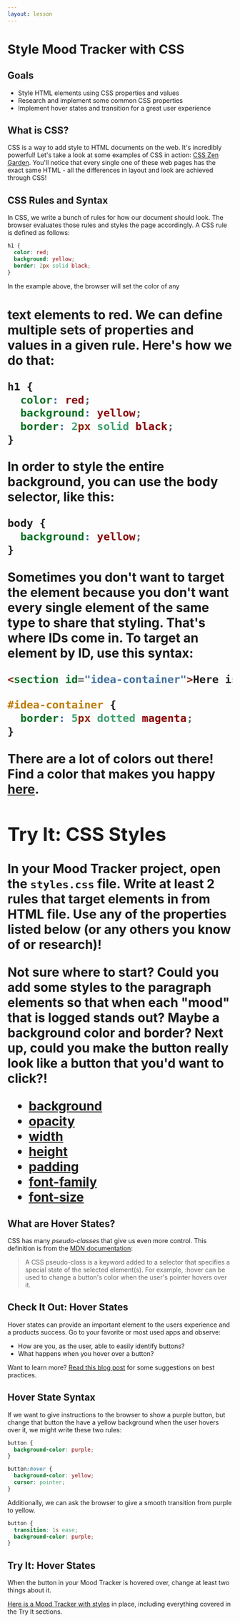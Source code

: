 ```yaml
---
layout: lesson
---
```


# Style Mood Tracker with CSS

## Goals

- Style HTML elements using CSS properties and values
- Research and implement some common CSS properties
- Implement hover states and transition for a great user experience

## What is CSS?

CSS is a way to add style to HTML documents on the web. It's incredibly powerful! Let's take a look at some examples of CSS in action: [CSS Zen Garden](http://www.csszengarden.com/). You'll notice that every single one of these web pages has the exact same HTML - all the differences in layout and look are achieved through CSS!

## CSS Rules and Syntax

In CSS, we write a bunch of rules for how our document should look. The browser evaluates those rules and styles the page accordingly. A CSS rule is defined as follows:

```css
h1 {
  color: red;
  background: yellow;
  border: 2px solid black;
}
```

In the example above, the browser will set the color of any <h1> text elements to red. We can define multiple sets of properties and values in a given rule. Here's how we do that:

```css
h1 {
  color: red;
  background: yellow;
  border: 2px solid black;
}
```

In order to style the entire background, you can use the body selector, like this:

```css
body {
  background: yellow;
}
```

Sometimes you don't want to target the element because you don't want every single element of the same type to share that styling. That's where IDs come in. To target an element by ID, use this syntax:

```html
<section id="idea-container">Here is an idea!</section>
```

```css
#idea-container {
  border: 5px dotted magenta;
}
```
There are a lot of colors out there! Find a color that makes you happy [here](https://colours.neilorangepeel.com/).


<div class="try-it-new">
  <h2>Try It: CSS Styles</h2>
  <p>In your Mood Tracker project, open the <code>styles.css</code> file. Write at least 2 rules that target elements in from HTML file. Use any of the properties listed below (or any others you know of or research)!</p>

  <p>Not sure where to start? Could you add some styles to the paragraph elements so that when each "mood" that is logged stands out? Maybe a background color and border? Next up, could you make the button really look like a button that you'd want to click?!</p>

  <ul>
    <li><a target="blank" href="https://developer.mozilla.org/en-US/docs/Web/CSS/background-color">background</a></li>
    <li><a target="blank" href="https://developer.mozilla.org/en-US/docs/Web/CSS/opacity">opacity</a></li>
    <li><a target="blank" href="https://developer.mozilla.org/en-US/docs/Web/CSS/width">width</a></li>
    <li><a target="blank" href="https://developer.mozilla.org/en-US/docs/Web/CSS/height">height</a></li>
    <li><a target="blank" href="https://developer.mozilla.org/en-US/docs/Web/CSS/padding">padding</a></li>
    <li><a target="blank" href="https://developer.mozilla.org/en-US/docs/Web/CSS/font-family">font-family</a></li>
    <li><a target="blank" href="https://developer.mozilla.org/en-US/docs/Web/CSS/font-size">font-size</a></li>
  </ul>
</div>


## What are Hover States?

CSS has many _pseudo-classes_ that give us even more control. This definition is from the [MDN documentation](https://developer.mozilla.org/en-US/docs/Web/CSS/Pseudo-classes):

>A CSS pseudo-class is a keyword added to a selector that specifies a special state of the selected element(s). For example, :hover can be used to change a button's color when the user's pointer hovers over it.

<div class="try-it-new">
  <h2>Check It Out: Hover States</h2>
  <p>Hover states can provide an important element to the users experience and a products success. Go to your favorite or most used apps and observe:</p>
  <ul>
    <li>How are you, as the user, able to easily identify buttons?</li>
    <li>What happens when you hover over a button?</li>
  </ul>
  <p>Want to learn more? <a target="blank" href="https://uxplanet.org/button-ux-design-best-practices-types-and-states-647cf4ae0fc6">Read this blog post</a> for some suggestions on best practices.</p>
</div>

## Hover State Syntax

If we want to give instructions to the browser to show a purple button, but change that button the have a yellow background when the user hovers over it, we might write these two rules:

```css
button {
  background-color: purple;
}

button:hover {
  background-color: yellow;
  cursor: pointer;
}
```

Additionally, we can ask the browser to give a smooth transition from purple to yellow.

```css
button {
  transition: 1s ease;
  background-color: purple;
}
```

<div class="try-it-new">
  <h2>Try It: Hover States</h2>
  <p>When the button in your Mood Tracker is hovered over, change at least two things about it.</p>
</div>

[Here is a Mood Tracker with styles]() in place, including everything covered in the Try It sections.
